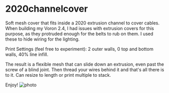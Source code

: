 # 2020channelcover
Soft mesh cover that fits inside a 2020 extrusion channel to cover cables.
When building my Voron 2.4, I had issues with extrusion covers for this purpose, as they protruded enough for the belts to rub on them. I used these to hide wiring for the lighting.

Print Settings (feel free to experiment): 2 outer walls, 0 top and bottom walls, 40% line infill. 

The result is a flexible mesh that can slide down an extrusion, even past the screw of a blind joint. Then thread your wires behind it and that's all there is to it. Can resize to length or print multiple to stack.

Enjoy!
![photo](https://github.com/ectopenguin/2020channelcover/assets/135802473/03c95f9e-57a0-4c9d-9830-3615da9d80d3)

